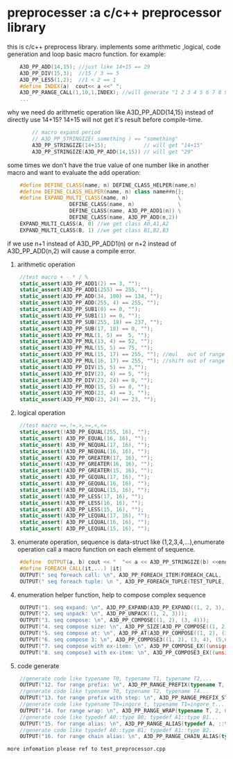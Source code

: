 # preprocesser :a c/c++ preprocessor library
this is c/c++ preprocess library. implements some arithmetic ,logical, code generation and loop basic macro function.
for example:
```c++
    A3D_PP_ADD(14,15); //just like 14+15 == 29
    A3D_PP_DIV(15,3);  //15 / 3 == 5
    A3D_PP_LESS(1,2);  //1 < 2 == 1
    #define INDEX(a)  cout<< a <<" ";
    A3D_PP_RANGE_CALL(1,10,1,INDEX); //will generate "1 2 3 4 5 6 7 8 9 10"
    ...
```
why we need do arithmetic operation like A3D_PP_ADD(14,15) instead of directly use 14+15?
14+15 will not get it's result before compile-time. 
```c++
        // macro expand period
        // A3D_PP_STRINGIZE( something ) == "something" 
        A3D_PP_STRINGIZE(14+15);            // will get "14+15"
        A3D_PP_STRINGIZE(A3D_PP_ADD(14,15)) // will get "29"
```
some times we don't have the true value of one number like in another macro and want to evaluate the add operation:
```c++
    #define DEFINE_CLASS(name, n) DEFINE_CLASS_HELPER(name,n)
    #define DEFINE_CLASS_HELPER(name, n) class name##n{};
    #define EXPAND_MULTI_CLASS(name, n)                \
                    DEFINE_CLASS(name, n)              \
    				DEFINE_CLASS(name, A3D_PP_ADD1(n)) \
    				DEFINE_CLASS(name, A3D_PP_ADD(n,2))
    EXPAND_MULTI_CLASS(A, 0) //we get class A0,A1,A2
    EXPAND_MULTI_CLASS(B, 1) //we get class B1,B2,B3
```
if we use n+1 instead of A3D_PP_ADD1(n) or n+2 instead of A3D_PP_ADD(n,2) will cause a compile error.
1. arithmetic operation
```c++
    //test macro + - * / %
	static_assert(A3D_PP_ADD1(2) == 3, "");
	static_assert(A3D_PP_ADD1(255) == 255, "");
	static_assert(A3D_PP_ADD(34, 100) == 134, "");
	static_assert(A3D_PP_ADD(255, 4) == 255, "");
	static_assert(A3D_PP_SUB1(0) == 0, "");
	static_assert(A3D_PP_SUB1(1) == 0, "");
	static_assert(A3D_PP_SUB(255, 18) == 237, "");
	static_assert(A3D_PP_SUB(17, 18) == 0, "");
	static_assert(A3D_PP_MUL(1, 5) ==  5, "");
	static_assert(A3D_PP_MUL(13, 4) == 52, "");
	static_assert(A3D_PP_MUL(15, 5) == 75, "");
	static_assert(A3D_PP_MUL(15, 17) == 255, ""); //mul   out of range
	static_assert(A3D_PP_MUL(16, 17) == 255, ""); //shift out of range
	static_assert(A3D_PP_DIV(15, 5) == 3,"");
	static_assert(A3D_PP_DIV(23, 4) == 5, "");
	static_assert(A3D_PP_DIV(23, 24) == 0, "");
	static_assert(A3D_PP_MOD(15, 5) == 0, "");
	static_assert(A3D_PP_MOD(23, 4) == 3, "");
	static_assert(A3D_PP_MOD(23, 24) == 23, "");
```
2. logical operation
```c++
    //test macro ==,!=,>,>=,<,<=
	static_assert(!A3D_PP_EQUAL(255, 16), "");
	static_assert( A3D_PP_EQUAL(16, 16), "");
	static_assert( A3D_PP_NEQUAL(17, 16), "");
	static_assert(!A3D_PP_NEQUAL(16, 16), "");
	static_assert( A3D_PP_GREATER(17, 16), "");
	static_assert(!A3D_PP_GREATER(16, 16), "");
	static_assert(!A3D_PP_GREATER(15, 16), "");
	static_assert( A3D_PP_GEQUAL(17, 16), "");
	static_assert( A3D_PP_GEQUAL(16, 16), "");
	static_assert(!A3D_PP_GEQUAL(15, 16), "");
	static_assert(!A3D_PP_LESS(17, 16), "");
	static_assert(!A3D_PP_LESS(16, 16), "");
	static_assert( A3D_PP_LESS(15, 16), "");
	static_assert(!A3D_PP_LEQUAL(17, 16), "");
	static_assert( A3D_PP_LEQUAL(16, 16), "");
	static_assert( A3D_PP_LEQUAL(15, 16), "");
```
3. enumerate operation, sequence is data-struct like (1,2,3,4,...),enumerate operation call a macro function on each element of sequence.
```c++
    #define  OUTPUT(a, b) cout << "  "<< a << A3D_PP_STRINGIZE(b) <<endl << endl; 
    #define FOREACH_CALL(it,...) |it|
    OUTPUT(" seq foreach call: \n", A3D_PP_FOREACH_ITEM(FOREACH_CALL, (int, char, short, float)));  //will output "|float| |short| |char| |int|"
    OUTPUT(" seq foreach tuple: \n ", A3D_PP_FOREACH_TUPLE(TEST_TUPLE, ((1, 2), (3, 4), (A3D_PP_NULL, p, 3), (0, A3D_PP_NULL, 4), (1, 1, 4), (2, 3, 4)), -)); //will output "|1,2,-| |3,4,-| |A3D_PP_NULL,p,3, -| |0,A3D_PP_NULL,4, -| |1,1,4, -| |2,3,4, -|"
```
4. enumeration helper function, help to compose complex sequence
```c++
    OUTPUT("1. seq expand: \n", A3D_PP_EXPAND(A3D_PP_EXPAND((1, 2, 3), 4),5));
	OUTPUT("2. seq unpack: \n", A3D_PP_UNPACK((1, 2, 3)));
	OUTPUT("3. seq compose: \n", A3D_PP_COMPOSE((1, 2), (3, 4)));
	OUTPUT("4. seq compose size: \n", A3D_PP_SIZE(A3D_PP_COMPOSE((1, 2), (3, 4))));
	OUTPUT("5. seq compose at: \n", A3D_PP_AT(A3D_PP_COMPOSE((1, 2), (3, 4)), 1));
	OUTPUT("6. seq compose 3: \n", A3D_PP_COMPOSE3((1, 2), (3, 4), (5,6) ));
	OUTPUT("7. seq compose with ex-item: \n", A3D_PP_COMPOSE_EX((unsigned, signed), (char, int), void ) );
	OUTPUT("8. seq compose3 with ex-item: \n", A3D_PP_COMPOSE3_EX((unsigned, signed), (char, int),(&,&&), void));
```
5. code generate
```c++
    //generate code like typename T0, typename T1, typename T2,...
    OUTPUT("12. for range prefix: \n", A3D_PP_RANGE_PREFIX(typename T, 2, 0, (,)));
    //generate code like typename T0, typename T2, typename T4...
	OUTPUT("13. for range prefix with step: \n", A3D_PP_RANGE_PREFIX_STEP(typename T, 0, 4, 2, (,)));
	//generate code like typename T0=ingore_t, typename T1=ingore_t...
	OUTPUT("14. for range wrap: \n", A3D_PP_RANGE_WRAP(typename T, 2, 0, = ingore_t, (,)));
	//generate code like typedef A0::type B0; typedef A1::type B1...
	OUTPUT("15. for range alias: \n", A3D_PP_RANGE_ALIAS(typedef A, ::type, B, 0, 2, (;)));
	//generate code like typedef A0::type B1; typedef A1::type B2..
	OUTPUT("16. for range chain alias: \n", A3D_PP_RANGE_CHAIN_ALIAS(typedef A, A3D_PP_NULL, B, 1, 3, (;)));
```
    more infomation please ref to test_preprocessor.cpp
    
    
	
    